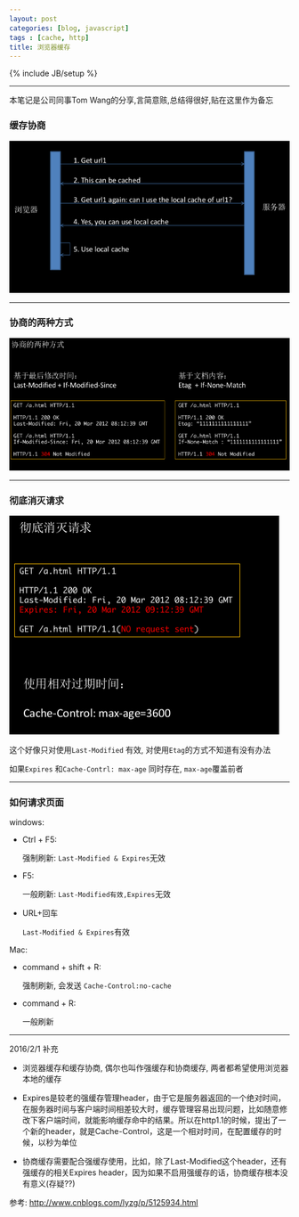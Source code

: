 ```yaml
---
layout: post
categories: [blog, javascript]
tags : [cache, http]
title: 浏览器缓存
---
```

{% include JB/setup %}

---

本笔记是公司同事Tom Wang的分享,言简意赅,总结得很好,贴在这里作为备忘

### 缓存协商

   <img src="/assets/images/browser_cache/huancunxieshang.png" />

---

### 协商的两种方式

   <img src="/assets/images/browser_cache/two_way.png" />

---

### 彻底消灭请求

   <img src="/assets/images/browser_cache/xiaomieqingqiu.png" />

这个好像只对使用`Last-Modified` 有效, 对使用`Etag`的方式不知道有没有办法

如果`Expires` 和`Cache-Contrl: max-age` 同时存在, `max-age`覆盖前者

---

### 如何请求页面

windows:

   * Ctrl + F5:

     强制刷新: `Last-Modified & Expires`无效

   * F5:

     一般刷新: `Last-Modified有效,Expires`无效

   * URL+回车

     `Last-Modified & Expires`有效

Mac:

  * command + shift + R:

    强制刷新, 会发送 `Cache-Control:no-cache`

  * command + R:

    一般刷新

---

2016/2/1 补充

* 浏览器缓存和缓存协商, 偶尔也叫作强缓存和协商缓存, 两者都希望使用浏览器本地的缓存

* Expires是较老的强缓存管理header，由于它是服务器返回的一个绝对时间，在服务器时间与客户端时间相差较大时，缓存管理容易出现问题，比如随意修改下客户端时间，就能影响缓存命中的结果。所以在http1.1的时候，提出了一个新的header，就是Cache-Control，这是一个相对时间，在配置缓存的时候，以秒为单位

* 协商缓存需要配合强缓存使用，比如，除了Last-Modified这个header，还有强缓存的相关Expires header，因为如果不启用强缓存的话，协商缓存根本没有意义(存疑??)


参考: <http://www.cnblogs.com/lyzg/p/5125934.html>
